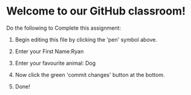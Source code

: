 # Welcome to our GitHub classroom!

Do the following to Complete this assignment:

1. Begin editing this file by clicking the 'pen' symbol above.

2. Enter your First Name:Ryan

3. Enter your favourite animal: Dog

4. Now click the green 'commit changes' button at the bottom.

5. Done!
